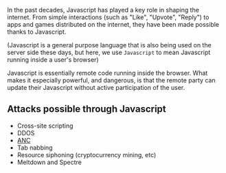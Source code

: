 In the past decades, Javascript has played a key role in shaping the internet. From simple interactions (such as "Like", "Upvote", "Reply") to apps and games distributed on the internet, they have been made possible thanks to Javascript.

(Javascript is a general purpose language that is also being used on the server side these days, but here, we use `Javascript` to mean Javascript running inside a user's browser)

Javascript is essentially remote code running inside the browser. What makes it especially powerful, and dangerous, is that the remote party can update their Javascript without active participation of the user.

## Attacks possible through Javascript

* Cross-site scripting
* DDOS
* [ANC](https://www.vusec.net/projects/anc/)
* Tab nabbing
* Resource siphoning (cryptocurrency mining, etc)
* Meltdown and Spectre